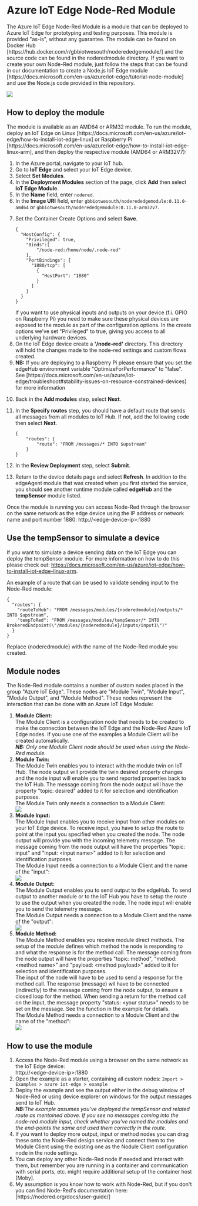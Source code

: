 # Azure IoT Edge Node-Red Module
<p>The Azure IoT Edge Node-Red Module is a module that can be deployed to Azure IoT Edge for prototyping and testing purposes. This module is provided "as-is", without any guarantee. The module can be found on Docker Hub [https://hub.docker.com/r/gbbiotwesouth/noderededgemodule/] and the source code can be found in the noderedmodule directory. If you want to create your own Node-Red module, just follow the steps that can be found in our documentation to create a Node.js IoT Edge module [https://docs.microsoft.com/en-us/azure/iot-edge/tutorial-node-module] and use the Node.js code provided in this repository.</p>
<p style="align:center">
<img src="images/screenshot.PNG">
</p>

## How to deploy the module
<p>The module is available as an AMD64 or ARM32 module. To run the module, deploy an IoT Edge on Linux [https://docs.microsoft.com/en-us/azure/iot-edge/how-to-install-iot-edge-linux] or Raspberry Pi [https://docs.microsoft.com/en-us/azure/iot-edge/how-to-install-iot-edge-linux-arm], and then deploy the respective module (AMD64 or ARM32V7):

<ol>
<li>In the Azure portal, navigate to your IoT hub.</li>
<li>Go to <strong>IoT Edge</strong> and select your IoT Edge device.</li>
<li>Select <strong>Set Modules</strong>.</li>
<li>In the <strong>Deployment Modules</strong> section of the page, click <strong>Add</strong> then select <strong>IoT Edge Module</strong>.</li>
<li>In the <strong>Name</strong> field, enter <code>nodered</code>. </li>
<li>In the <strong>Image URI</strong> field, enter <code>gbbiotwesouth/noderededgemodule:0.11.0-amd64</code> or <code>gbbiotwesouth/noderededgemodule:0.11.0-arm32v7</code>. </li>
<li><p>Set the Container Create Options and select <strong>Save</strong>.</p>
    <pre><code class="lang-json">{
  "HostConfig": {
    "Privileged": true,
    "Binds":[
        "/node-red:/home/node/.node-red"
    ],
    "PortBindings": {
      "1880/tcp": [
        {
          "HostPort": "1880"
        }
      ]
    }
  }
}</code></pre>
If you want to use physical inputs and outputs on your device (f.i. GPIO on Raspberry Pi) you need to make sure these physical devices are exposed to the module as part of the configuration options. In the create options we've set "Privileged" to true, giving you access to all underlying hardware devices.</li>
    <li>On the IoT Edge device create a <strong>'/node-red'</strong> directory. This directory will hold the changes made to the node-red settings and custom flows created.
</li>
<li><strong>NB:</strong> If you are deploying to a Raspberry Pi please ensure that you set the edgeHub environment variable "OptimizeForPerformance" to "false". See [https://docs.microsoft.com/en-us/azure/iot-edge/troubleshoot#stability-issues-on-resource-constrained-devices] for more information</li>
<li><p>Back in the <strong>Add modules</strong> step, select <strong>Next</strong>.</p>
</li>
<li><p>In the <strong>Specify routes</strong> step, you should have a default route that sends all messages from all modules to IoT Hub. If not, add the following code then select <strong>Next</strong>.</p>
<pre><code class="lang-json">{
    &quot;routes&quot;: {
        &quot;route&quot;: &quot;FROM /messages/* INTO $upstream&quot;
    }
}
</code></pre></li>
<li><p>In the <strong>Review Deployment</strong> step, select <strong>Submit</strong>.</p>
</li>
<li><p>Return to the device details page and select <strong>Refresh</strong>. In addition to the edgeAgent module that was created when you first started the service, you should see another runtime module called <strong>edgeHub</strong> and the <strong>tempSensor</strong> module listed. </p>
</li>
</ol>

Once the module is running you can access Node-Red through the browser on the same network as the edge device using the IP address or network name and port number 1880: http://&#x3C;edge-device-ip&#x3E;:1880

## Use the tempSensor to simulate a device
If you want to simulate a device sending data on the IoT Edge you can deploy the tempSensor module. For more information on how to do this please check out: https://docs.microsoft.com/en-us/azure/iot-edge/how-to-install-iot-edge-linux-arm.

An example of a route that can be used to validate sending input to the Node-Red module:
<pre><code>{
  "routes": {
    "routeToHub": "FROM /messages/modules/{noderedmodule}/outputs/* INTO $upstream",
    "tempToRed": "FROM /messages/modules/tempSensor/* INTO BrokeredEndpoint(\"/modules/{noderedmodule}/inputs/input1\")"
  }
}
</code></pre>
Replace {noderedmodule} with the name of the Node-Red module you created.

## Module nodes
The Node-Red module contains a number of custom nodes placed in the group "Azure IoT Edge". These nodes are "Module Twin", "Module Input", "Module Output", and "Module Method". These nodes represent the interaction that can be done with an Azure IoT Edge Module:
<ol>
<li><strong>Module Client:</strong><br/>
The Module Client is a configuration node that needs to be created to make the connection between the IoT Edge and the Node-Red Azure IoT Edge nodes. If you use one of the examples a Module Client will be created automatically.<br/>
<I><strong>NB:</strong> Only one Module Client node should be used when using the Node-Red module.</I>
</li>
<li><strong>Module Twin:</strong><br/>
The Module Twin enables you to interact with the module twin on IoT Hub. The node output will provide the twin desired property changes and the node input will enable you to send reported properties back to the IoT Hub. The message coming from the node output will have the property "topic: desired" added to it for selection and identification purposes.<br/>
The Module Twin only needs a connection to a Module Client: 
<div><img style="align:left;float:none" src="images/edit-module-twin.PNG"/></div>
</li>
<li><strong>Module Input:</strong><br/>
The Module Input enables you to receive input from other modules on your IoT Edge device. To receive input, you have to setup the route to point at the input you specified when you created the node. The node output will provide you with the incoming telemetry message. The message coming from the node output will have the properties "topic: input" and "input: &#x3C;input name&#x3E;" added to it for selection and identification purposes.<br/>
The Module Input needs a connection to a Module Client and the name of the "input": 
<div><img style="align:left;float:none" src="images/edit-module-input.PNG"/></div>
</li>
<li><strong>Module Output:</strong><br/>
The Module Output enables you to send output to the edgeHub. To send output to another module or to the IoT Hub you have to setup the route to use the output when you created the node. The node input will enable you to send the telemetry message. <br/>
The Module Output needs a connection to a Module Client and the name of the "output": 
<div><img style="align:left;float:none" src="images/edit-module-output.PNG"/></div>
</li>
<li><strong>Module Method:</strong><br/>
The Module Method enables you receive module direct methods. The setup of the module defines which method the node is responding to and what the response is for the method call. The message coming from the node output will have the properties "topic: method", "method: &#x3C;method name&#x3E;" and "payload: &#x3C;method payload&#x3E;" added to it for selection and identification purposes.<br/>
The input of the node will have to be used to send a response for the method call. The response (message) wil have to be connected (indirectly) to the message coming from the node output, to ensure a closed loop for the method. When sending a return for the method call on the input, the message property "status: &#x3C;your status&#x3E;" needs to be set on the message. See the function in the example for details.<br/>
The Module Method needs a connection to a Module Client and the name of the "method": 
<div><img style="align:left;float:none" src="images/edit-module-method.PNG"/></div>
</li>
</ol>

## How to use the module
<ol>
<li>Access the Node-Red module using a browser on the same network as the IoT Edge device: <br/>http://&#x3C;edge-device-ip&#x3E;:1880</li>
<li>Open the example as a starter, containing all custom nodes: <code>Import > Examples > azure iot-edge > example</code></li>
<li>Deploy the example and see the output either in the debug window of Node-Red or using device explorer on windows for the output messages send to IoT Hub.<br/>
<i><strong>NB:</strong>The example assumes you've deployed the tempSensor and related route as mentoined above. If you see no messages coming into the node-red module input, check whether you've named the modules and the end-points the same and used them correctly in the route.</i></li>
<li>If you want to deploy more output, input or method nodes you can drag these onto the Node-Red design service and connect them to the Module Client using the existing one as the Nodule Client configuration node in the node settings.</li>
<li>You can deploy any other Node-Red node if needed and interact with them, but remember you are running in a container and communication with serial ports, etc. might require additional setup of the container host [Moby].</li>
<li>My assumption is you know how to work with Node-Red, but if you don't you can find Node-Red's documentation here: [https://nodered.org/docs/user-guide/]</li>
</ol>
